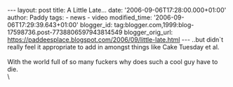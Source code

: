 \-\-- layout: post title: A Little Late\... date:
\'2006-09-06T17:28:00.000+01:00\' author: Paddy tags: - news - video
modified\_time: \'2006-09-06T17:29:39.643+01:00\' blogger\_id:
tag:blogger.com,1999:blog-17598736.post-7738806597943814549
blogger\_orig\_url:
https://paddeesplace.blogspot.com/2006/09/little-late.html \-\-- ..but
didn\`t really feel it appropriate to add in amongst things like Cake
Tuesday et al.\
\
With the world full of so many fuckers why does such a cool guy have to
die.\
\
